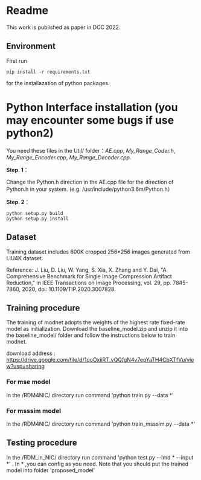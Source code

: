 # Readme
This work is published as paper in DCC 2022.

## Environment
First run 
```
pip install -r requirements.txt
```
for the installazation of python packages.

# Python Interface installation (you may encounter some bugs if use python2)

You need these files in the Util/ folder：*AE.cpp*, *My_Range_Coder.h*, *My_Range_Encoder.cpp*, *My_Range_Decoder.cpp*.

**Step. 1**：  

Change the Python.h direction in the AE.cpp file for the direction of Python.h in your system. (e.g. /usr/include/python3.6m/Python.h）

**Step. 2**：

```
python setup.py build
python setup.py install
```

## Dataset        

Training dataset includes 600K cropped 256*256 images generated from LIU4K dataset. 

Reference: J. Liu, D. Liu, W. Yang, S. Xia, X. Zhang and Y. Dai, "A Comprehensive Benchmark for Single Image Compression Artifact Reduction," in IEEE Transactions on Image Processing, vol. 29, pp. 7845-7860, 2020, doi: 10.1109/TIP.2020.3007828.

## Training procedure

The training of modnet adopts the weights of the highest rate fixed-rate model as initialization. Download the baseline_model.zip and unzip it into the baseline_model/ folder and follow the instructions below to train modnet.

download address : https://drive.google.com/file/d/1qoOxiiRT_vQQfgN4v7epYaTH4CbXTfVu/view?usp=sharing

### For mse model

In the /RDM4NIC/ directory run command 'python train.py --data *' 

### For msssim model

In the /RDM4NIC/ directory run command 'python train_msssim.py --data *'

## Testing procedure

In the /RDM_in_NIC/ directory run command 'python test.py --lmd * --input *' . In * ,you can config as you need. Note that you should put the trained model into folder 'proposed_model'





